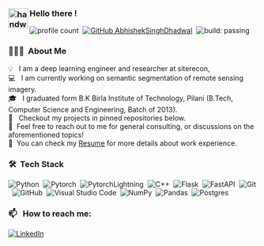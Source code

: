 ### <img alt="handwavegif" src="https://user-images.githubusercontent.com/39513876/112366216-8cfe7400-8cfe-11eb-8116-7d3dbae20e97.gif" width='40' align="left"/> Hello there !
![profile count](https://komarev.com/ghpvc/?username=AnukoolPurohit&color=red)&nbsp;
[![GitHub AbhishekSinghDhadwal](https://img.shields.io/github/followers/AnukoolPurohit?label=follow&style=social)](https://github.com/AnukoolPurohit)&nbsp;
![build: passing](https://img.shields.io/badge/build-passing-success)
### 👨🏻‍💻 &nbsp;About Me

💡 &nbsp; I am a deep learning engineer and researcher at siterecon,\
💻 &nbsp; I am currently working on semantic segmentation of remote sensing imagery.\
🎓 &nbsp; I graduated form B.K Birla Institute of Technology, Pilani (B.Tech, Computer Science and Engineering, Batch of 2013).\
📒 &nbsp; Checkout my projects in pinned repositories below.\
💬 &nbsp;Feel free to reach out to me for general consulting, or discussions on the aforementioned topics!\
📄 &nbsp;You can check my [Resume](https://anukoolpurohit.github.io/Resume.pdf) for more details about work experience.


### 🛠 &nbsp;Tech Stack

![Python](https://img.shields.io/badge/-Python-05122A?style=flat&logo=python)&nbsp;
![Pytorch](https://img.shields.io/badge/-Pytorch-05122A?style=flat&logo=pytorch)&nbsp;
![PytorchLightning](https://img.shields.io/badge/-PytorchLightning-05122A?style=flat&logo=pytorchlightning)&nbsp;
![C++](https://img.shields.io/badge/-C++-05122A?style=flat&logo=C%2B%2B&logoColor=00599C)&nbsp;
![Flask](https://img.shields.io/badge/-Flask-05122A?style=flat&logo=flask)&nbsp;
![FastAPI](https://img.shields.io/badge/-FastAPI-05122A?style=flat&logo=fastapi)&nbsp;
![Git](https://img.shields.io/badge/-Git-05122A?style=flat&logo=git)&nbsp;
![GitHub](https://img.shields.io/badge/-GitHub-05122A?style=flat&logo=github)&nbsp;
![Visual Studio Code](https://img.shields.io/badge/-Visual%20Studio%20Code-05122A?style=flat&logo=visual-studio-code&logoColor=007ACC)&nbsp;
![NumPy](https://img.shields.io/badge/numpy%20-%23013243.svg?&style=flat&logo=numpy)&nbsp;
![Pandas](https://img.shields.io/badge/pandas%20-%23150458.svg?&style=flat&logo=pandas)&nbsp;
![Postgres](https://img.shields.io/badge/PostgreSQL%20-%23150458.svg?&style=flat&logo=postgresql)&nbsp;

### 📫 &nbsp; How to reach me:


<a href="https://www.linkedin.com/in/anukool-purohit-00028022a/"><img alt="LinkedIn" src="https://img.shields.io/badge/linkedin%20-%230077B5.svg?&style=flat&logo=linkedin&logoColor=white"/></a> &nbsp;





